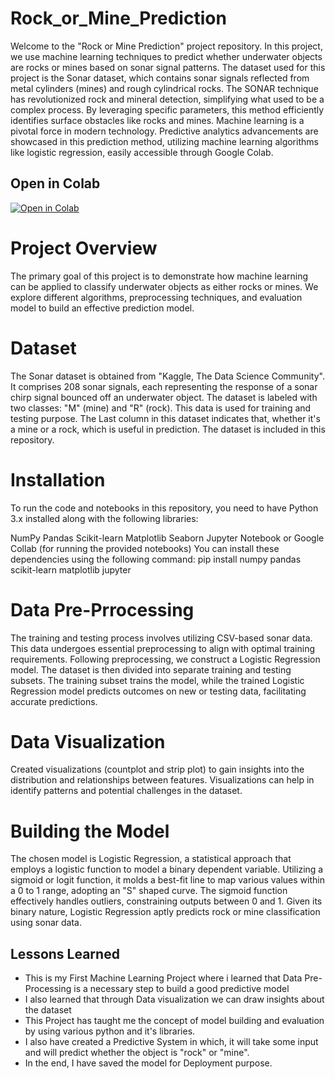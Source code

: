 # Rock_or_Mine_Prediction
Welcome to the "Rock or Mine Prediction" project repository. In this project, we use machine learning techniques to predict whether underwater objects are rocks or mines based on sonar signal patterns. The dataset used for this project is the Sonar dataset, which contains sonar signals reflected from metal cylinders (mines) and rough cylindrical rocks. The SONAR technique has revolutionized rock and mineral detection, simplifying what used to be a complex process. By leveraging specific parameters, this method efficiently identifies surface obstacles like rocks and mines. Machine learning is a pivotal force in modern technology. Predictive analytics advancements are showcased in this prediction method, utilizing machine learning algorithms like logistic regression, easily accessible through Google Colab.


## Open in Colab

[![Open in Colab](https://colab.research.google.com/assets/colab-badge.svg)](https://colab.research.google.com/drive/1hokHocz-23QVs9H6jQtzPBnq2GnUZUgj?usp=sharing)


# Project Overview
The primary goal of this project is to demonstrate how machine learning can be applied to classify underwater objects as either rocks or mines. We explore different algorithms, preprocessing techniques, and evaluation model to build an effective prediction model.


# Dataset
The Sonar dataset is obtained from "Kaggle, The Data Science Community". It comprises 208 sonar signals, each representing the response of a sonar chirp signal bounced off an underwater object. The dataset is labeled with two classes: "M" (mine) and "R" (rock). This data is used for training and testing purpose. The Last column in this dataset indicates that, whether it's a mine or a rock, which is useful in prediction. The dataset is included in this repository.

# Installation
To run the code and notebooks in this repository, you need to have Python 3.x installed along with the following libraries:

NumPy
Pandas
Scikit-learn
Matplotlib
Seaborn
Jupyter Notebook or Google Collab (for running the provided notebooks)
You can install these dependencies using the following command:
pip install numpy pandas scikit-learn matplotlib jupyter

# Data Pre-Prrocessing
The training and testing process involves utilizing CSV-based sonar data. This data undergoes essential preprocessing to align with optimal training requirements. Following preprocessing, we construct a Logistic Regression model. The dataset is then divided into separate training and testing subsets. The training subset trains the model, while the trained Logistic Regression model predicts outcomes on new or testing data, facilitating accurate predictions.

# Data Visualization
Created visualizations (countplot and strip plot) to gain insights into the distribution and relationships between features. Visualizations can help in identify patterns and potential challenges in the dataset.

# Building the Model
The chosen model is Logistic Regression, a statistical approach that employs a logistic function to model a binary dependent variable. Utilizing a sigmoid or logit function, it molds a best-fit line to map various values within a 0 to 1 range, adopting an "S" shaped curve. The sigmoid function effectively handles outliers, constraining outputs between 0 and 1. Given its binary nature, Logistic Regression aptly predicts rock or mine classification using sonar data.

## Lessons Learned

- This is my First Machine Learning Project where i learned that Data Pre-Processing is a necessary step to build a good predictive model
- I also learned that through Data visualization we can draw insights about the dataset
- This Project has taught me the concept of model building and evaluation by using various python and it's libraries.
- I also have created a Predictive System in which, it will take some input and will predict whether the object is "rock" or "mine".
- In the end, I have saved the model for Deployment purpose.












